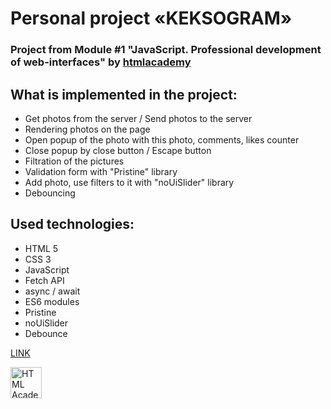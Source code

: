# Personal project «KEKSOGRAM»

### Project from Module #1 "JavaScript. Professional development of web-interfaces" by [htmlacademy](https://htmlacademy.ru)

## What is implemented in the project:

  * Get photos from the server / Send photos to the server
  * Rendering photos on the page
  * Open popup of the photo with this photo, comments, likes counter
  * Close popup by close button / Escape button
  * Filtration of the pictures
  * Validation form with "Pristine" library
  * Add photo, use filters to it with "noUiSlider" library
  * Debouncing

## Used technologies:

  * HTML 5
  * CSS 3
  * JavaScript
  * Fetch API
  * async / await
  * ES6 modules
  * Pristine
  * noUiSlider
  * Debounce

[LINK](https://alina1859.github.io/keksogram/index.html)

<a href="https://htmlacademy.ru/intensive/javascript"><img align="left" width="50" height="50" alt="HTML Academy" src="https://up.htmlacademy.ru/static/img/intensive/javascript/logo-for-github-2.png"></a>

